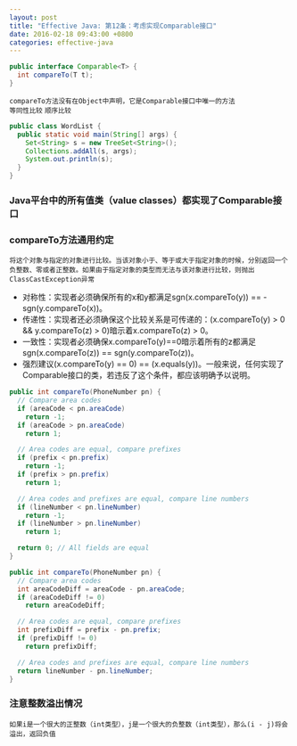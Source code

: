 ```yaml
---
layout: post
title: "Effective Java: 第12条：考虑实现Comparable接口"
date: 2016-02-18 09:43:00 +0800
categories: effective-java
---
```


~~~java
public interface Comparable<T> {
  int compareTo(T t);
}
~~~

`compareTo方法没有在Object中声明，它是Comparable接口中唯一的方法`<br>
`等同性比较` `顺序比较`

~~~java
public class WordList {
  public static void main(String[] args) {
    Set<String> s = new TreeSet<String>();
    Collections.addAll(s, args);
    System.out.println(s);
  }
}
~~~

### Java平台中的所有值类（value classes）都实现了Comparable接口

### compareTo方法通用约定
`将这个对象与指定的对象进行比较。当该对象小于、等于或大于指定对象的时候，分别返回一个负整数、零或者正整数。如果由于指定对象的类型而无法与该对象进行比较，则抛出ClassCastException异常`

* 对称性：实现者必须确保所有的x和y都满足sgn(x.compareTo(y)) == -sgn(y.compareTo(x))。
* 传递性：实现者还必须确保这个比较关系是可传递的：(x.compareTo(y) > 0 && y.compareTo(z) > 0)暗示着x.compareTo(z) > 0。
* 一致性：实现者必须确保x.compareTo(y)==0暗示着所有的z都满足sgn(x.compareTo(z)) == sgn(y.compareTo(z))。
* 强烈建议(x.compareTo(y) == 0) == (x.equals(y))。一般来说，任何实现了Comparable接口的类，若违反了这个条件，都应该明确予以说明。

~~~java
public int compareTo(PhoneNumber pn) {
  // Compare area codes
  if (areaCode < pn.areaCode)
    return -1;
  if (areaCode > pn.areaCode)
    return 1;

  // Area codes are equal, compare prefixes
  if (prefix < pn.prefix)
    return -1;
  if (prefix > pn.prefix)
    return 1;

  // Area codes and prefixes are equal, compare line numbers
  if (lineNumber < pn.lineNumber)
    return -1;
  if (lineNumber > pn.lineNumber)
    return 1;

  return 0; // All fields are equal
}
~~~

~~~java
public int compareTo(PhoneNumber pn) {
  // Compare area codes
  int areaCodeDiff = areaCode - pn.areaCode;
  if (areaCodeDiff != 0)
    return areaCodeDiff;

  // Area codes are equal, compare prefixes
  int prefixDiff = prefix - pn.prefix;
  if (prefixDiff != 0)
    return prefixDiff;

  // Area codes and prefixes are equal, compare line numbers
  return lineNumber - pn.lineNumber;
}
~~~

### 注意整数溢出情况
`如果i是一个很大的正整数（int类型），j是一个很大的负整数（int类型），那么(i - j)将会溢出，返回负值`
